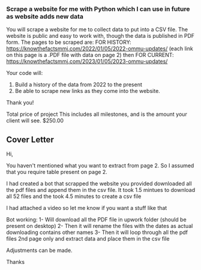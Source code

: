 ### Scrape a website for me with Python which I can use in future as website adds new data

You will scrape a website for me to collect data to put into a CSV file. The website is public and easy to work with, though the data is published in PDF form. The pages to be scraped are: FOR HISTORY: https://knowthefactsmmj.com/2022/01/05/2022-ommu-updates/ (each link on this page is a .PDF file with data on page 2) then FOR CURRENT: https://knowthefactsmmj.com/2023/01/05/2023-ommu-updates/

Your code will:

1. Build a history of the data from 2022 to the present
2. Be able to scrape new links as they come into the website.

Thank you!

Total price of project
This includes all milestones, and is the amount your client will see.
$250.00

## Cover Letter
Hi,

You haven't mentioned what you want to extract from page 2. So I assumed that you require table present on page 2.

I had created a bot that scrapped the website you provided downloaded all the pdf files and append them in the csv file.
It took 1.5 mintues to download all 52 files and the took 4.5 minutes to create a csv file

I had attached a video so let me know if you want a stuff like that

Bot working:
1- Will download all the PDF file in upwork folder (should be present on desktop)
2- Then it will rename the files with the dates as actual downloading contains other names
3- Then it will loop through all the pdf files 2nd page only and extract data and place them in the csv file

Adjustments can be made.

Thanks